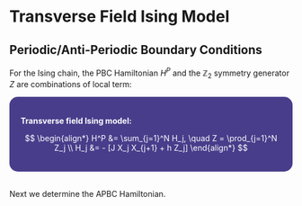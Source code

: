 <style>
    .katex {
        font-size: 1.1em;
    }
    .remark {
        border-radius: 15px;
        padding: 20px;
        background-color: SeaGreen;
        color: White;
    }
    .result {
        border-radius: 15px;
        padding: 20px;
        background-color: DarkSlateBlue;
        color: White;
    }
</style>

# Transverse Field Ising Model

## Periodic/Anti-Periodic Boundary Conditions

For the Ising chain, the PBC Hamiltonian $H^P$ and the $\mathbb{Z}_2$ symmetry generator $Z$ are combinations of local term:

<div class="result">

**Transverse field Ising model:**

$$
\begin{align*}
    H^P &= \sum_{j=1}^N H_j, \quad
    Z = \prod_{j=1}^N Z_j
    \\
    H_j &= - [J X_j X_{j+1} + h Z_j]
\end{align*}
$$

</div><br>

Next we determine the APBC Hamiltonian. 

